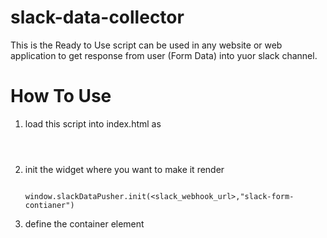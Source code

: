 # slack-data-collector

This is the Ready to Use script can be used in any website or web application to get response from user (Form Data) into yuor slack channel.


# How To Use

1) load this script into index.html as

    <code> <script async src="https://cdn.jsdelivr.net/gh/AzharKhan04/slack-data-collector/dist/bundle.js"></script> </code>
2) init the widget where you want to make it render

   <code> window.slackDataPusher.init(<slack_webhook_url>,"slack-form-contianer") </code>

3) define the container element

    <Div id="slack_webhook_url"></Div>





